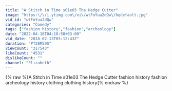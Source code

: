 ```yaml
---
title: "A Stitch in Time s01e03 The Hedge Cutter"
image: "https:\/\/i.ytimg.com\/vi\/wtFoYua2dQw\/hqdefault.jpg"
vid_id: "wtFoYua2dQw"
categories: "Comedy"
tags: ["fashion history","fashion","archeology"]
date: "2022-04-18T04:18:58+03:00"
vid_date: "2018-02-13T05:12:43Z"
duration: "PT28M59S"
viewcount: "317543"
likeCount: "4531"
dislikeCount: ""
channel: "Elizabeth"
---
```

{% raw %}A Stitch in Time s01e03 The Hedge Cutter fashion history fashion archeology history clothing clothing history{% endraw %}
